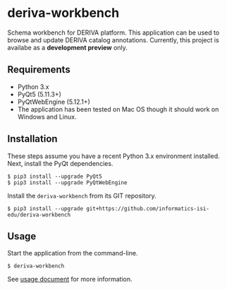 # deriva-workbench

Schema workbench for DERIVA platform. This application can be used to browse 
and update DERIVA catalog annotations. Currently, this project is availabe as a 
**development preview** only.

## Requirements

* Python 3.x
* PyQt5 (5.11.3+)
* PyQtWebEngine (5.12.1+)
* The application has been tested on Mac OS though it should work on Windows and Linux.

## Installation

These steps assume you have a recent Python 3.x environment installed. Next, 
install the PyQt dependencies.

```shell script
$ pip3 install --upgrade PyQt5
$ pip3 install --upgrade PyQtWebEngine
```

Install the `deriva-workbench` from its GIT repository.

```shell script
$ pip3 install --upgrade git+https://github.com/informatics-isi-edu/deriva-workbench
```

## Usage

Start the application from the command-line.

```shell script
$ deriva-workbench
```

See [usage document](./docs/usage.md) for more information.

